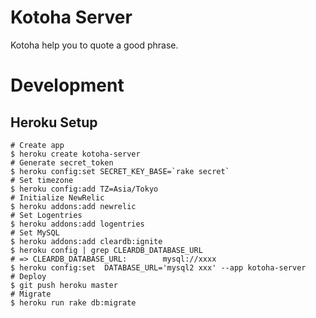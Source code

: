 # Kotoha Server
Kotoha help you to quote a good phrase.


# Development
## Heroku Setup
```
# Create app
$ heroku create kotoha-server
# Generate secret_token
$ heroku config:set SECRET_KEY_BASE=`rake secret`
# Set timezone
$ heroku config:add TZ=Asia/Tokyo
# Initialize NewRelic
$ heroku addons:add newrelic
# Set Logentries
$ heroku addons:add logentries
# Set MySQL
$ heroku addons:add cleardb:ignite
$ heroku config | grep CLEARDB_DATABASE_URL
# => CLEARDB_DATABASE_URL:        mysql://xxxx
$ heroku config:set  DATABASE_URL='mysql2 xxx' --app kotoha-server
# Deploy
$ git push heroku master
# Migrate
$ heroku run rake db:migrate
```

